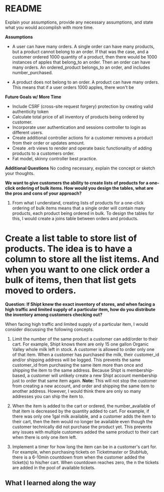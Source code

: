 # README
Explain your assumptions, provide any necessary assumptions, and state what you would accomplish with more time.

**Assumptions**
- A user can have many orders. A single order can have many products, but a product cannot belong to an order. If that was the case, and a customer ordered 1000 quantity of a product, then there would be 1000 instances of apples that belong_to an order. Then an order can have many orders. An ordered_product belongs_to an order, and includes number_purchased.

- A product does not belong to an order. A product can have many orders. This means that if a user orders 1000 apples, there won't be

**Future Goals w/ More Time**
- Include CSRF (cross-site request forgery) protection by creating valid authenticity token
- Calculate total price of all inventory of products being ordered by customer.
- Incorporate user authentication and sessions controller to login as different users.
- Create additional controller actions for a customer removes a product from their order or updates amount.
- Create .erb views to render and operate basic functionality of adding products to a customers order.
- Fat model, skinny controller best practice.

**Additional Questions**
No coding necessary, explain the concept or sketch your thoughts.

**We want to give customers the ability to create lists of products for a one-click ordering of bulk items. How would you design the tables, what are the pros and cons of your approach?**

1. From what I understand, creating lists of products for a one-click ordering of bulk items means that a single order will contain many products, each product being ordered in bulk. To design the tables for this, I would create a joins table between orders and products.

# Create a list table to store list of products. The idea is to have a column to store all the list items. And when you want to one click order a bulk of items, then that list gets moved to orders.

**Question: If Shipt knew the exact inventory of stores, and when facing a high traffic and limited supply of a particular item, how do you distribute the inventory among customers checking out?**

When facing high traffic and limited supply of a particular item, I would consider discussing the following concepts.

1. Limit the number of the same product a customer can add/order to their cart. For example, Shipt knows there are only 15 one gallon Organic Valley whole milk left in stock. A customer is allowed to order only one of that item. When a customer has purchased the milk, their customer_id and/or shipping address will be logged. This prevents the same customer_id from purchasing the same item more than once and shipping the item to the same address. Because Shipt is membership-based, a customer will unlikely create a new Shipt account membership just to order that same item again.
**Note:** This will not stop the customer from creating a new account, and order and shipping the same item to another address. However, I would think there are only so many addresses you can ship the item to.

2. When the item is added to the cart or ordered, the number_available of that item is decreased by the quantity added to cart. For example, if there was only one 1gal milk available, and a customer adds the item to their cart, then the item would no longer be available even though the customer technically did not purchase the product yet. This prevents any issues with multiple customers added the same product to their cart when there is only one item left.

3. Implement a timer for how long the item can be in a customer's cart for. For example, when purchasing tickets on Ticketmaster or StubHub, there is a 6-10min countdown from when the customer added the ticket(s) to his/her cart. When countdown reaches zero, the n the tickets are added in the pool of available tickets.

## What I learned along the way

